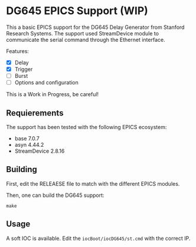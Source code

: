 # DG645 EPICS Support (WIP)

This a basic EPICS support for the DG645 Delay Generator from Stanford Research Systems. The support used StreamDevice module to communicate the serial command through the Ethernet interface.

Features:
- [x] Delay
- [x] Trigger
- [ ] Burst
- [ ] Options and configuration

This is a Work in Progress, be careful!

## Requierements

The support has been tested with the following EPICS ecosystem:
- base 7.0.7
- asyn 4.44.2
- StreamDevice 2.8.16

## Building

First, edit the RELEAESE file to match with the different EPICS modules.

Then, one can build the DG645 support:

```
make
```

## Usage

A soft IOC is available. Edit the `iocBoot/iocDG645/st.cmd` with the correct IP.
